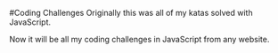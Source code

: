#Coding Challenges
Originally this was all of my katas solved with JavaScript.

Now it will be all my coding challenges in JavaScript from any website.
